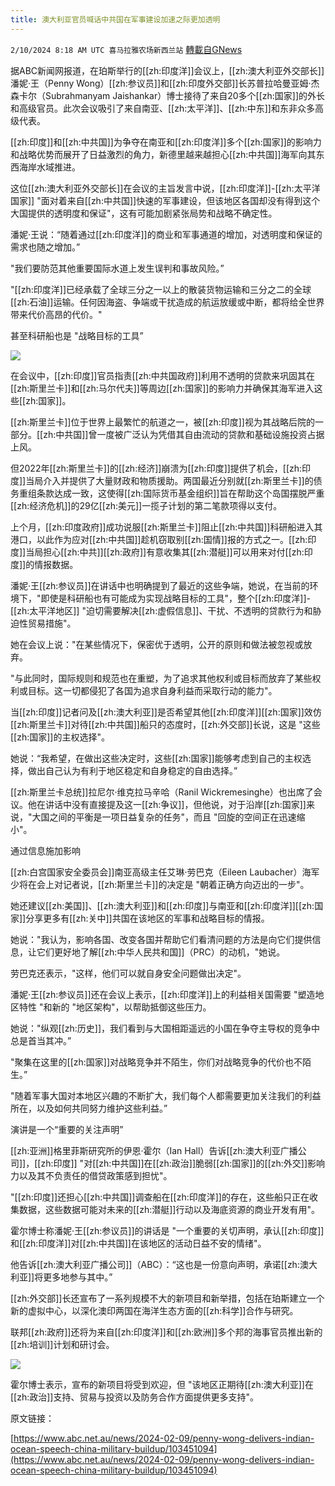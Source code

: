 ```yaml
---
title: 澳大利亚官员喊话中共国在军事建设加速之际更加透明
---
```

`2/10/2024 8:18 AM UTC 喜马拉雅农场新西兰站` [轉載自GNews](https://gnews.org/articles/2296977)

据ABC新闻网报道，在珀斯举行的[[zh:印度洋]]会议上，[[zh:澳大利亚外交部长]]潘妮·王（Penny Wong）[[zh:参议员]]和[[zh:印度外交部]]长苏普拉哈曼亚姆·杰森卡尔（Subrahmanyam Jaishankar）博士接待了来自20多个[[zh:国家]]的外长和高级官员。此次会议吸引了来自南亚、[[zh:太平洋]]、[[zh:中东]]和东非众多高级代表。

[[zh:印度]]和[[zh:中共国]]为争夺在南亚和[[zh:印度洋]]多个[[zh:国家]]的影响力和战略优势而展开了日益激烈的角力，新德里越来越担心[[zh:中共国]]海军向其东西海岸水域推进。

这位[[zh:澳大利亚外交部长]]在会议的主旨发言中说，[[zh:印度洋]]-[[zh:太平洋国家]] "面对着来自[[zh:中共国]]快速的军事建设，但该地区各国却没有得到这个大国提供的透明度和保证"，这有可能加剧紧张局势和战略不确定性。

潘妮·王说：“随着通过[[zh:印度洋]]的商业和军事通道的增加，对透明度和保证的需求也随之增加。”

"我们要防范其他重要国际水道上发生误判和事故风险。”

"[[zh:印度洋]]已经承载了全球三分之一以上的散装货物运输和三分之二的全球[[zh:石油]]运输。任何因海盗、争端或干扰造成的航运放缓或中断，都将给全世界带来代价高昂的代价。"

甚至科研船也是 "战略目标的工具”


![](ipfs://QmVmXMXsmk6LXUjfhX2TF6BPahCA4TQPii3PKnViB9eobz?.png)


在会议中，[[zh:印度]]官员指责[[zh:中共国政府]]利用不透明的贷款来巩固其在[[zh:斯里兰卡]]和[[zh:马尔代夫]]等周边[[zh:国家]]的影响力并确保其海军进入这些[[zh:国家]]。

[[zh:斯里兰卡]]位于世界上最繁忙的航道之一，被[[zh:印度]]视为其战略后院的一部分。[[zh:中共国]]曾一度被广泛认为凭借其自由流动的贷款和基础设施投资占据上风。

但2022年[[zh:斯里兰卡]]的[[zh:经济]]崩溃为[[zh:印度]]提供了机会，[[zh:印度]]当局介入并提供了大量财政和物质援助。两国最近分别就[[zh:斯里兰卡]]的债务重组条款达成一致，这使得[[zh:国际货币基金组织]]旨在帮助这个岛国摆脱严重[[zh:经济危机]]的29亿[[zh:美元]]一揽子计划的第二笔款项得以支付。

上个月，[[zh:印度政府]]成功说服[[zh:斯里兰卡]]阻止[[zh:中共国]]科研船进入其港口，以此作为应对[[zh:中共国]]趁机窃取别[[zh:国情]]报的方式之一。[[zh:印度]]当局担心[[zh:中共]][[zh:政府]]有意收集其[[zh:潜艇]]可以用来对付[[zh:印度]]的情报数据。

潘妮·王[[zh:参议员]]在讲话中也明确提到了最近的这些争端，她说，在当前的环境下，"即使是科研船也有可能成为实现战略目标的工具"，整个[[zh:印度洋]]-[[zh:太平洋地区]] "迫切需要解决[[zh:虚假信息]]、干扰、不透明的贷款行为和胁迫性贸易措施"。

她在会议上说："在某些情况下，保密优于透明，公开的原则和做法被忽视或放弃。

"与此同时，国际规则和规范也在重塑，为了追求其他权利或目标而放弃了某些权利或目标。这一切都侵犯了各国为追求自身利益而采取行动的能力"。

当[[zh:印度]]记者问及[[zh:澳大利亚]]是否希望其他[[zh:印度洋]][[zh:国家]]效仿[[zh:斯里兰卡]]对待[[zh:中共国]]船只的态度时，[[zh:外交部]]长说，这是 "这些[[zh:国家]]的主权选择"。

她说：“我希望，在做出这些决定时，这些[[zh:国家]]能够考虑到自己的主权选择，做出自己认为有利于地区稳定和自身稳定的自由选择。”

[[zh:斯里兰卡总统]]拉尼尔·维克拉马辛哈（Ranil Wickremesinghe）也出席了会议。他在讲话中没有直接提及这一[[zh:争议]]，但他说，对于沿岸[[zh:国家]]来说，"大国之间的平衡是一项日益复杂的任务"，而且 "回旋的空间正在迅速缩小"。

通过信息施加影响

[[zh:白宫国家安全委员会]]南亚高级主任艾琳·劳巴克（Eileen Laubacher）海军少将在会上对记者说，[[zh:斯里兰卡]]的决定是 "朝着正确方向迈出的一步"。

她还建议[[zh:美国]]、[[zh:澳大利亚]]和[[zh:印度]]与南亚和[[zh:印度洋]][[zh:国家]]分享更多有[[zh:关中]]共国在该地区的军事和战略目标的情报。

她说："我认为，影响各国、改变各国并帮助它们看清问题的方法是向它们提供信息，让它们更好地了解[[zh:中华人民共和国]]（PRC）的动机，"她说。

劳巴克还表示，"这样，他们可以就自身安全问题做出决定"。

潘妮·王[[zh:参议员]]还在会议上表示，[[zh:印度洋]]上的利益相关国需要 "塑造地区特性 "和新的 "地区架构"，以帮助抵御这些压力。

她说："纵观[[zh:历史]]，我们看到与大国相距遥远的小国在争夺主导权的竞争中总是首当其冲。”

"聚集在这里的[[zh:国家]]对战略竞争并不陌生，你们对战略竞争的代价也不陌生。”

"随着军事大国对本地区兴趣的不断扩大，我们每个人都需要更加关注我们的利益所在，以及如何共同努力维护这些利益。”

演讲是一个“重要的关注声明”

[[zh:亚洲]]格里菲斯研究所的伊恩·霍尔（Ian Hall）告诉[[zh:澳大利亚广播公司]]，[[zh:印度]] "对[[zh:中共国]]在[[zh:政治]]脆弱[[zh:国家]]的[[zh:外交]]影响力以及其不负责任的借贷政策感到担忧"。

"[[zh:印度]]还担心[[zh:中共国]]调查船在[[zh:印度洋]]的存在，这些船只正在收集数据，这些数据可能对未来的[[zh:潜艇]]行动以及海底资源的商业开发有用"。

霍尔博士称潘妮·王[[zh:参议员]]的讲话是 "一个重要的关切声明，承认[[zh:印度]]和[[zh:印度洋]]对[[zh:中共国]]在该地区的活动日益不安的情绪"。

他告诉[[zh:澳大利亚广播公司]]（ABC）：“这也是一份意向声明，承诺[[zh:澳大利亚]]将更多地参与其中。”

[[zh:外交部]]长还宣布了一系列规模不大的新项目和新举措，包括在珀斯建立一个新的虚拟中心，以深化澳印两国在海洋生态方面的[[zh:科学]]合作与研究。

联邦[[zh:政府]]还将为来自[[zh:印度洋]]和[[zh:欧洲]]多个邦的海事官员推出新的[[zh:培训]]计划和研讨会。

![](ipfs://QmTpMSCpL7us9tCSndznbmQb5H1WosgKYZXeKxQgbzXVm6?.png)

霍尔博士表示，宣布的新项目将受到欢迎，但 "该地区正期待[[zh:澳大利亚]]在[[zh:政治]]支持、贸易与投资以及防务合作方面提供更多支持"。

原文链接：

[https://www.abc.net.au/news/2024-02-09/penny-wong-delivers-indian-ocean-speech-china-military-buildup/103451094](https://www.abc.net.au/news/2024-02-09/penny-wong-delivers-indian-ocean-speech-china-military-buildup/103451094)





